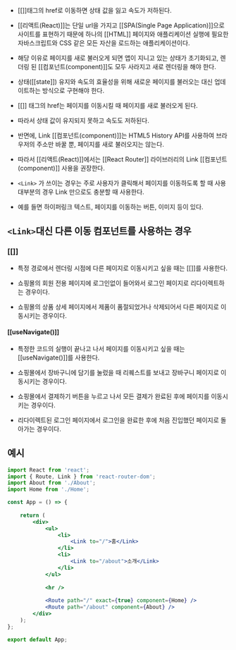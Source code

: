 - [[<a>]]태그의 href로 이동하면 상태 값을 잃고 속도가 저하된다.  
- [[리액트(React)]]는 단일 url을 가지고 [[SPA(Single Page Application)]]으로 사이트를 표현하기 때문에 하나의 [[HTML]] 페이지와 애플리케이션 실행에 필요한 자바스크립트와 CSS 같은 모든 자산을 로드하는 애플리케이션이다.

- 해당 이유로 페이지를 새로 불러오게 되면 앱이 지니고 있는 상태가 초기화되고, 렌더링 된 [[컴포넌트(component)]]도 모두 사라지고 새로 렌더링을 해야 한다.

- 상태([[state]]) 유지와 속도의 효율성을 위해 새로운 페이지를 불러오는 대신 업데이트하는 방식으로 구현해야 한다.

- [[<a>]] 태그의 href는 페이지를 이동시킬 때 페이지를 새로 불러오게 된다.
- 따라서 상태 값이 유지되지 못하고 속도도 저하된다.
- 반면에, Link [[컴포넌트(component)]]는 HTML5 History API를 사용하여 브라우저의 주소만 바꿀 뿐, 페이지를 새로 불러오지는 않는다.
- 따라서 [[리액트(React)]]에서는 [[React Router]] 라이브러리의 Link [[컴포넌트(component)]] 사용을 권장한다.

- `<Link>` 가 쓰이는 경우는 주로 사용자가 클릭해서 페이지를 이동하도록 할 때 사용 대부분의 경우 Link 만으로도 충분할 때 사용한다.
- 예를 들면 하이퍼링크 텍스트, 페이지를 이동하는 버튼, 이미지 등이 있다.

## `<Link>`대신 다른 이동 컴포넌트를 사용하는 경우

### [[<Navigate>]]

- 특정 경로에서 렌더링 시점에 다른 페이지로 이동시키고 싶을 때는 [[<Navigate>]]를 사용한다.

- 쇼핑몰의 회원 전용 페이지에 로그인없이 들어와서 로그인 페이지로 리다이렉트하는 경우이다.
- 쇼핑몰의 상품 상세 페이지에서 제품이 품절되었거나 삭제되어서 다른 페이지로 이동시키는 경우이다.

#### [[useNavigate()]]

- 특정한 코드의 실행이 끝나고 나서 페이지를 이동시키고 싶을 때는 [[useNavigate()]]를 사용한다.

- 쇼핑몰에서 장바구니에 담기를 눌렀을 때 리퀘스트를 보내고 장바구니 페이지로 이동시키는 경우이다.
- 쇼핑몰에서 결제하기 버튼을 누르고 나서 모든 결제가 완료된 후에 페이지를 이동시키는 경우이다.
- 리다이렉트된 로그인 페이지에서 로그인을 완료한 후에 처음 진입했던 페이지로 돌아가는 경우이다.


## 예시

```jsx
import React from 'react';
import { Route, Link } from 'react-router-dom';
import About from './About';
import Home from './Home';

const App = () => {
    
	return (
        <div>
	        <ul>
		        <li>
			        <Link to="/">홈</Link>
			    </li>
				<li>
					<Link to="/about">소개</Link>
	            </li>
	        </ul>
	        
	        <hr />
	        
	        <Route path="/" exact={true} component={Home} />
	        <Route path="/about" component={About} />
	    </div>
	);
};

export default App;
```
